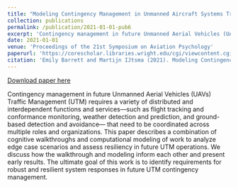 ```yaml
---
title: "Modeling Contingency Management in Unmanned Aircraft Systems Traffic Management"
collection: publications
permalink: /publication/2021-01-01-pub6
excerpt: 'Contingency management in future Unmanned Aerial Vehicles (UAVs) Traffic Management (UTM) requires a variety of distributed and interdependent functions and services—such as flight tracking and conformance monitoring, weather detection and prediction, and ground-based detection and avoidance— that need to be coordinated across multiple roles and organizations. This paper describes a combination of cognitive walkthroughs and computational modeling of work to analyze edge case scenarios and assess resiliency in future UTM operations. We discuss how the walkthrough and modeling inform each other and present early results. The ultimate goal of this work is to identify requirements for robust and resilient system responses in future UTM contingency management.'
date: 2021-01-01
venue: 'Proceedings of the 21st Symposium on Aviation Psychology'
paperurl: 'https://corescholar.libraries.wright.edu/cgi/viewcontent.cgi?article=1008&context=isap_2021'
citation: 'Emily Barrett and Martijn IJtsma (2021). Modeling Contingency Management in Unmanned Aircraft Systems Traffic Management. In Proceedings of the 21st Symposium on Aviation Psychology'
---
```


<a href='https://corescholar.libraries.wright.edu/cgi/viewcontent.cgi?article=1008&context=isap_2021'>Download paper here</a>

Contingency management in future Unmanned Aerial Vehicles (UAVs) Traffic Management (UTM) requires a variety of distributed and interdependent functions and services—such as flight tracking and conformance monitoring, weather detection and prediction, and ground-based detection and avoidance— that need to be coordinated across multiple roles and organizations. This paper describes a combination of cognitive walkthroughs and computational modeling of work to analyze edge case scenarios and assess resiliency in future UTM operations. We discuss how the walkthrough and modeling inform each other and present early results. The ultimate goal of this work is to identify requirements for robust and resilient system responses in future UTM contingency management.
